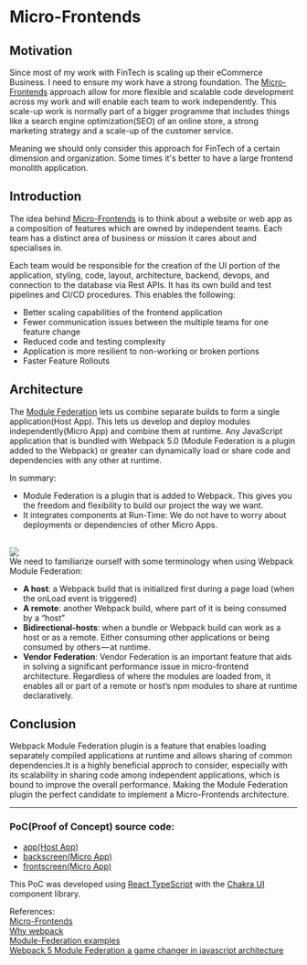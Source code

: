 # Micro-Frontends
<h2>Motivation</h2>

Since most of my work with FinTech is scaling up their eCommerce Business. I need to ensure my work have a strong foundation. The [Micro-Frontends](https://micro-frontends.org/) approach allow for more flexible and scalable code development across my work and will enable each team to work independently.  This scale-up work is normally part of a bigger programme that includes things like a search engine optimization(SEO) of an online store, a strong marketing strategy and a scale-up of the customer service.<br>

Meaning we should only consider this approach for FinTech of a certain dimension and organization. Some times it's better to have a large frontend monolith application. 

<h2>Introduction</h2>

The idea behind [Micro-Frontends](https://micro-frontends.org/) is to think about a website or web app as a composition of features which are owned by independent teams. Each team has a distinct area of business or mission it cares about and specialises in.

Each team would be responsible for the creation of the UI portion of the application, styling, code, layout, architecture, backend, devops, and connection to the database via Rest APIs.  It has its own build and test pipelines and CI/CD procedures. 
This enables the following:
 <ul>
  <li>Better scaling capabilities of the frontend application</li>
  <li>Fewer communication issues between the multiple teams for one feature change</li>
  <li>Reduced code and testing complexity</li>
  <li>Application is more resilient to non-working or broken portions</li>
  <li>Faster Feature Rollouts</li>
</ul> 

<h2>Architecture</h2>

The [Module Federation](https://webpack.js.org/concepts/module-federation/) lets us combine separate builds to form a single application(Host App). This lets us develop and deploy modules independently(Micro App) and combine them at runtime. Any JavaScript application that is bundled with Webpack 5.0 (Module Federation is a plugin added to the Webpack) or greater can dynamically load or share code and dependencies with any other at runtime.

In summary:
<ul>
 <li>Module Federation is a plugin that is added to Webpack. This gives you the freedom and flexibility to build our project the way we want.</li>
 <li>It integrates components at Run-Time: We do not have to worry about deployments or dependencies of other Micro Apps.</li>
</ul>
<br>
<img src="https://user-images.githubusercontent.com/76512851/201527769-320b41d1-d4c3-4014-8b91-37cd0914abc7.png"></img>
<br>
We need to familiarize ourself with some terminology when using Webpack Module Federation:
<ul>
 <li><b>A host</b>: a Webpack build that is initialized first during a page load (when the onLoad event is triggered)</li>
 <li><b>A remote</b>: another Webpack build, where part of it is being consumed by a “host”</li>
 <li><b>Bidirectional-hosts</b>: when a bundle or Webpack build can work as a host or as a remote. Either consuming other applications or being consumed by others — at runtime.</li>
 <li><b>Vendor Federation</b>: Vendor Federation is an important feature that aids in solving a significant performance issue in micro-frontend architecture. Regardless of where the modules are loaded from, it enables all or part of a remote or host’s npm modules to share at runtime declaratively.</li>
</ul>

<h2>Conclusion</h2>

Webpack Module Federation plugin is a feature that enables loading separately compiled applications at runtime and allows sharing of common dependencies.It is a highly beneficial approch to consider, especially with its scalability in sharing code among independent applications, which is bound to improve the overall performance.
Making the Module Federation plugin the perfect candidate to implement a Micro-Frontends architecture.

<hr>

<h3>PoC(Proof of Concept) source code:</h3>
<ul>
  <li><a href="https://github.com/gcp-development/microfrontends/tree/main/app" target="_blank">app(Host App)</a></li>
  <li><a href="https://github.com/gcp-development/microfrontends/tree/main/backscreen" target="_blank">backscreen(Micro App)</a></li>
  <li><a href="https://github.com/gcp-development/microfrontends/tree/main/frontscreen" target="_blank">frontscreen(Micro App)</a></li>
</ul> 

This PoC was developed using [React TypeScript](https://www.typescriptlang.org/docs/handbook/react.html) with the [Chakra UI](https://chakra-ui.com/) component library.

References:<br>
[Micro-Frontends](https://martinfowler.com/articles/micro-frontends.html)<br>
[Why webpack](https://webpack.js.org/concepts/why-webpack/)<br>
[Module-Federation examples](https://github.com/module-federation/module-federation-examples)<br>
[Webpack 5 Module Federation a game changer in javascript architecture](https://indepth.dev/posts/1173/webpack-5-module-federation-a-game-changer-in-javascript-architecture)<br>
